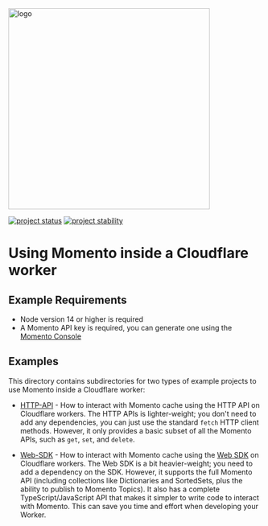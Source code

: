 <head>
  <meta name="Momento Node.js Client Library Documentation" content="Node.js client software development kit for Momento Cache">
</head>
<img src="https://docs.momentohq.com/img/logo.svg" alt="logo" width="400"/>

[![project status](https://momentohq.github.io/standards-and-practices/badges/project-status-official.svg)](https://github.com/momentohq/standards-and-practices/blob/main/docs/momento-on-github.md)
[![project stability](https://momentohq.github.io/standards-and-practices/badges/project-stability-stable.svg)](https://github.com/momentohq/standards-and-practices/blob/main/docs/momento-on-github.md)

# Using Momento inside a Cloudflare worker

## Example Requirements

- Node version 14 or higher is required
- A Momento API key is required, you can generate one using the [Momento Console](https://console.gomomento.com)

## Examples

This directory contains subdirectories for two types of example projects to use Momento inside a Cloudflare worker:

- [HTTP-API](./http-api) - How to interact with Momento cache using the HTTP API on Cloudflare workers. The HTTP APIs is lighter-weight; you don't need to add any dependencies, you can just use the standard `fetch` HTTP
  client methods. However, it only provides a basic subset of all the Momento APIs, such as `get`, `set`, and `delete`.

- [Web-SDK](./web-sdk) - How to interact with Momento cache using the [Web SDK](https://github.com/momentohq/client-sdk-javascript/blob/main/packages/client-sdk-web/README.md) on Cloudflare workers. The Web SDK is a bit heavier-weight; you need to add a dependency on the SDK. However, it supports the full Momento API (including collections like Dictionaries and SortedSets, plus the ability to publish to Momento Topics). It also has a complete TypeScript/JavaScript API that makes it simpler to write code to interact with Momento. This can save you time and effort when developing your Worker.

